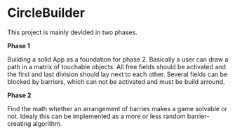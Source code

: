 # CircleBuilder

This project is mainly devided in two phases.

**Phase 1**

Building a solid App as a foundation for phase 2. 
Basically a user can draw a path in a matrix of touchable objects. All free fields should be activated and the first and
last division should lay next to each other.
Several fields can be blocked by barriers, which can not be activated and must be build arround.

**Phase 2**

Find the math whether an arrangement of barries makes a game solvable or not. Idealy this can be 
implemented as a more or less random barrier-creating algorithm.
